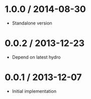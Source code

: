 
1.0.0 / 2014-08-30
==================

  * Standalone version

0.0.2 / 2013-12-23
==================

  * Depend on latest hydro

0.0.1 / 2013-12-07
==================

  * Initial implementation
